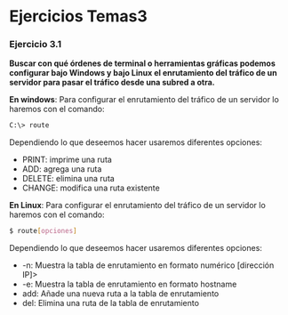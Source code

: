 # Ejercicios Temas3

### Ejercicio 3.1
**Buscar con qué órdenes de terminal o herramientas gráficas podemos configurar bajo Windows y bajo Linux el enrutamiento del tráfico de un servidor para pasar el tráfico desde una subred a otra.**

**En windows**:
Para configurar el enrutamiento del tráfico de un servidor lo haremos con el comando:
```sh
C:\> route
```
Dependiendo lo que deseemos hacer usaremos diferentes opciones:
<ul>
<li>PRINT: imprime una ruta</li>
<li>ADD: agrega una ruta</li>
<li>DELETE: elimina una ruta</li>
<li>CHANGE: modifica una ruta existente</li>
</ul>

**En Linux**:
Para configurar el enrutamiento del tráfico de un servidor lo haremos con el comando:
```sh
$ route[opciones]
```
Dependiendo lo que deseemos hacer usaremos diferentes opciones:
<ul>
<li>-n: Muestra la tabla de enrutamiento en formato numérico [dirección IP]>
<li>-e: Muestra la tabla de enrutamiento en formato hostname</li>
<li>add: Añade una nueva ruta a la tabla de enrutamiento</li>
<li>del: Elimina una ruta de la tabla de enrutamiento</li>
</ul>
